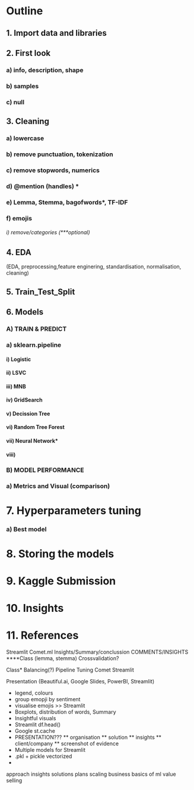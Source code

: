 # Outline

## 1. Import data and libraries
## 2. First look
### a) info, description, shape
### b) samples
### c) null
## 3. Cleaning
### a) lowercase
### b) remove punctuation, tokenization
### c) remove stopwords, numerics
### d) @mention (handles) *
### e) Lemma, Stemma, bagofwords*, TF-IDF
### f) emojis
###### i) remove/categories (***optional)
## 4. EDA
(EDA, preprocessing,feature enginering, standardisation, normalisation, cleaning)

## 5. Train_Test_Split

## 6. Models
### A) TRAIN & PREDICT
### a) sklearn.pipeline
#### i) Logistic
#### ii) LSVC
#### iii) MNB
#### iv) GridSearch
#### v) Decission Tree
#### vi) Random Tree Forest
#### vii) Neural Network*
#### viii) 
### B) MODEL PERFORMANCE
### a) Metrics and Visual (comparison)


# 7. Hyperparameters tuning
### a) Best model

# 8. Storing the models

# 9. Kaggle Submission

# 10. Insights

# 11. References

Streamlit
Comet.ml
Insights/Summary/conclussion
COMMENTS/INSIGHTS
****Class (lemma, stemma)
Crossvalidation?

Class*
Balancing(?)
Pipeline
Tuning
Comet
Streamlit

Presentation (Beautiful.ai, Google Slides, PowerBI, Streamlit)


 * legend, colours
 * group emopji by sentiment 
 * visualise emojis >> Streamlit
 * Boxplots, distribution of words, Summary
 * Insightful visuals
 * Streamlit df.head()
 * Google st.cache
 * PRESENTATION???
 ** organisation
 ** solution
 ** insights
 ** client/company
 ** screenshot of evidence
 * Multiple models for Streamlit
 * .pkl + pickle vectorized
 * 

approach 
insights
solutions
plans scaling
business
basics of ml
value
selling
